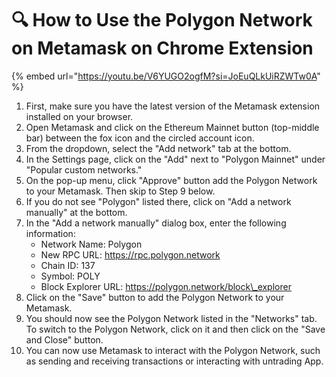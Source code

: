 # 🔍 How to Use the Polygon Network on Metamask on Chrome Extension

{% embed url="https://youtu.be/V6YUGO2ogfM?si=JoEuQLkUiRZWTw0A" %}

1. First, make sure you have the latest version of the Metamask extension installed on your browser.
2. Open Metamask and click on the Ethereum Mainnet button (top-middle bar) between the fox icon and the circled account icon.
3. From the dropdown, select the "Add network" tab at the bottom.
4. In the Settings page, click on the "Add" next to "Polygon Mainnet" under "Popular custom networks."
5. On the pop-up menu, click "Approve" button add the Polygon Network to your Metamask. Then skip to Step 9 below.
6. If you do not see "Polygon" listed there, click on "Add a network manually" at the bottom.
7. In the "Add a network manually" dialog box, enter the following information:
   * Network Name: Polygon
   * New RPC URL: https://rpc.polygon.network
   * Chain ID: 137
   * Symbol: POLY
   * Block Explorer URL: https://polygon.network/block\_explorer
8. Click on the "Save" button to add the Polygon Network to your Metamask.
9. You should now see the Polygon Network listed in the "Networks" tab. To switch to the Polygon Network, click on it and then click on the "Save and Close" button.
10. You can now use Metamask to interact with the Polygon Network, such as sending and receiving transactions or interacting with untrading App.

